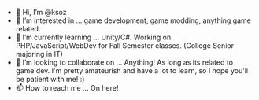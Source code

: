- 👋 Hi, I’m @ksoz
- 👀 I’m interested in ... game development, game modding, anything game related.
- 🌱 I’m currently learning ... Unity/C#. Working on PHP/JavaScript/WebDev for Fall Semester classes. (College Senior majoring in IT)
- 💞️ I’m looking to collaborate on ... Anything! As long as its related to game dev. I'm pretty amateurish and have a lot to learn, so I hope you'll be patient with me! :)
- 📫 How to reach me ... On here!

<!---
ksoz/ksoz is a ✨ special ✨ repository because its `README.md` (this file) appears on your GitHub profile.
You can click the Preview link to take a look at your changes.
--->
